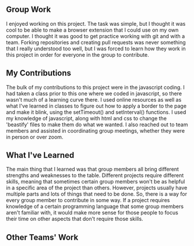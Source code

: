 

## Group Work


I enjoyed working on this project. The task was simple, but I thought it was cool to be able to make a browser extension that I could use on my own computer. I thought it was good to get practice working with git and with a team. Forking repositories and creating pull requests was never something that I really understood too well, but I was forced to learn how they work in this project in order for everyone in the group to contribute. 


## My Contributions


The bulk of my contributions to this project were in the javascript coding. I had taken a class prior to this one where we coded in javascript, so there wasn't much of a learning curve there. I used online resources as well as what I've learned in classes to figure out how to apply a border to the page and make it blink, using the setTimeout() and setInterval() functions. I used my knowledge of javascript, along with html and css to change the 'beastify' files to make them do what we wanted. I also reached out to team members and assisted in coordinating group meetings, whether they were in person or over zoom. 


## What I've Learned


The main thing that I learned was that group members all bring different strengths and weaknesses to the table. Different projects require different skills, meaning that sometimes certain group members won't be as helpful in a specific area of the project than others. However, projects usually have multiple parts and lots of things that need to be done. So, there is a way for every group member to contribute in some way. If a project requires knowledge of a certain programming language that some group members aren't familiar with, it would make more sense for those people to focus their time on other aspects that don't require those skills. 


## Other Teams' Work